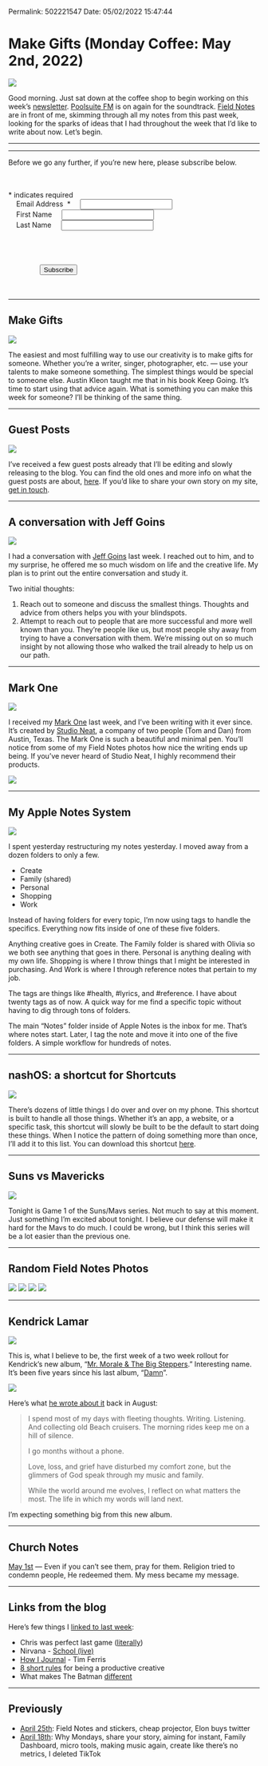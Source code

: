 
Permalink: 502221547
Date: 05/02/2022 15:47:44

# Make Gifts (Monday Coffee: May 2nd, 2022)

![](https://i.imgur.com/VrMUJBl.jpg)

Good morning. Just sat down at the coffee shop to begin working on this week’s [newsletter](https://nashp.com/tagged/monday-coffee). [Poolsuite FM](https://poolsuite.net) is on again for the soundtrack. [Field Notes](https://fieldnotesbrand.com) are in front of me, skimming through all my notes from this past week, looking for the sparks of ideas that I had throughout the week that I’d like to write about now. Let’s begin.

---- 

<div id="js-toc"></div><div class="js-toc"></div>

---- 

Before we go any further, if you’re new here, please subscribe below.

<!-- Begin Mailchimp Signup Form -->
<link href="https://cdn-images.mailchimp.com/embedcode/classic-10_7_dtp.css" rel="stylesheet" type="text/css">
<style type="text/css">
    #mc_embed_signup{background:#fff; clear:left; font:14px Helvetica,Arial,sans-serif;}
</style>
<div id="mc_embed_signup">
<form action="https://nashp.us4.list-manage.com/subscribe/post?u=9b6f8e7370b49fc0671bddc99&amp;id=9fae4ee650" method="post" id="mc-embedded-subscribe-form" name="mc-embedded-subscribe-form" class="validate" target="_blank" novalidate>
    <div id="mc_embed_signup_scroll">
    
<div class="indicates-required"><span class="asterisk">*</span> indicates required</div>
<div class="mc-field-group">
    <label for="mce-EMAIL">Email Address  <span class="asterisk">*</span>
</label>
    <input type="email" value="" name="EMAIL" class="required email" id="mce-EMAIL">
</div>
<div class="mc-field-group">
    <label for="mce-FNAME">First Name </label>
    <input type="text" value="" name="FNAME" class="" id="mce-FNAME">
</div>
<div class="mc-field-group">
    <label for="mce-LNAME">Last Name </label>
    <input type="text" value="" name="LNAME" class="" id="mce-LNAME">
</div>
    <div id="mce-responses" class="clear foot">
        <div class="response" id="mce-error-response" style="display:none"></div>
        <div class="response" id="mce-success-response" style="display:none"></div>
    </div>    <!-- real people should not fill this in and expect good things - do not remove this or risk form bot signups-->
    <div style="position: absolute; left: -5000px;" aria-hidden="true"><input type="text" name="b_9b6f8e7370b49fc0671bddc99_9fae4ee650" tabindex="-1" value=""></div>
        <div class="optionalParent">
            <div class="clear foot">
                <input type="submit" value="Subscribe" name="subscribe" id="mc-embedded-subscribe" class="button">
            </div>
        </div>
    </div>
</form>
</div>
<script type='text/javascript' src='//s3.amazonaws.com/downloads.mailchimp.com/js/mc-validate.js'></script><script type='text/javascript'>(function($) {window.fnames = new Array(); window.ftypes = new Array();fnames[0]='EMAIL';ftypes[0]='email';fnames[1]='FNAME';ftypes[1]='text';fnames[2]='LNAME';ftypes[2]='text';}(jQuery));var $mcj = jQuery.noConflict(true);</script>
<!--End mc_embed_signup-->

---- 

## Make Gifts

![](https://i.imgur.com/UdNlj7t.jpg)

The easiest and most fulfilling way to use our creativity is to make gifts for someone. Whether you’re a writer, singer, photographer, etc. — use your talents to make someone something. The simplest things would be special to someone else. Austin Kleon taught me that in his book Keep Going. It’s time to start using that advice again. What is something you can make this week for someone? I’ll be thinking of the same thing.

---- 

## Guest Posts

![](https://nashp.com/_image_cache/f4e5120a-e815-430d-bf7b-49b8e5d84fa8.png)

I’ve received a few guest posts already that I’ll be editing and slowly releasing to the blog. You can find the old ones and more info on what the guest posts are about, [here](https://nashp.com/guest). If you’d like to share your own story on my site, [get in touch](mailto:%20nashp@me.com).

---- 

## A conversation with Jeff Goins

![](https://goinswriter.com/wp-content/uploads/2021/02/hero-1476x1536.png)

I had a conversation with [Jeff Goins](https://goinswriter.com/about/) last week. I reached out to him, and to my surprise, he offered me so much wisdom on life and the creative life. My plan is to print out the entire conversation and study it.

Two initial thoughts:

1. Reach out to someone and discuss the smallest things. Thoughts and advice from others helps you with your blindspots.
2. Attempt to reach out to people that are more successful and more well known than you. They’re people like us, but most people shy away from trying to have a conversation with them. We’re missing out on so much insight by not allowing those who walked the trail already to help us on our path.

---- 

## Mark One

![](https://i.imgur.com/bVtf2gk.jpg)

I received my [Mark One](https://www.studioneat.com/products/limited) last week, and I’ve been writing with it ever since. It’s created by [Studio Neat](https://www.studioneat.com), a company of two people (Tom and Dan) from Austin, Texas. The Mark One is such a beautiful and minimal pen. You’ll notice from some of my Field Notes photos how nice the writing ends  up being. If you’ve never heard of Studio Neat, I highly recommend their products.

![](https://i.imgur.com/OwXVvwb.jpg)

---- 

## My Apple Notes System

![](https://is5-ssl.mzstatic.com/image/thumb/Purple115/v4/02/dc/69/02dc69f2-1d88-4ee2-0311-d07ce17beb94/AppIcon-0-0-1x_U007emarketing-0-0-0-10-0-0-sRGB-0-0-0-GLES2_U002c0-512MB-85-220-0-0.png/1200x600wa.png)

I spent yesterday restructuring my notes yesterday. I moved away from a dozen folders to only a few.

- Create
- Family (shared)
- Personal
- Shopping
- Work

Instead of having folders for every topic, I’m now using tags to handle the specifics. Everything now fits inside of one of these five folders. 

Anything creative goes in Create. The Family folder is shared with Olivia so we both see anything that goes in there. Personal is anything dealing with my own life. Shopping is where I throw things that I might be interested in purchasing. And Work is where I through reference notes that pertain to my job.

The tags are things like \#health, \#lyrics, and \#reference. I have about twenty tags as of now. A quick way for me find a specific topic without having to dig through tons of folders.

The main “Notes” folder inside of Apple Notes is the inbox for me. That’s where notes start. Later, I tag the note and move it into one of the five folders. A simple workflow for hundreds of notes.

---- 

## nashOS: a shortcut for Shortcuts

![](https://i.imgur.com/BtHKKNs.jpg)

There’s dozens of little things I do over and over on my phone. This shortcut is built to handle all those things. Whether it’s an app, a website, or a specific task, this shortcut will slowly be built to be the default to start doing these things. When I notice the pattern of doing something more than once, I’ll add it to this list. You can download this shortcut [here](https://www.icloud.com/shortcuts/717e2694f3104d2da104a99947fd6631).

---- 

## Suns vs Mavericks

![](https://i.imgur.com/xqWXXgM.jpg)

Tonight is Game 1 of the Suns/Mavs series. Not much to say at this moment. Just something I’m excited about tonight. I believe our defense will make it hard for the Mavs to do much. I could be wrong, but I think this series will be a lot easier than the previous one.

---- 

## Random Field Notes Photos

![](https://i.imgur.com/WItyMX2.jpg)
![](https://i.imgur.com/laqVpkO.jpg)
![](https://i.imgur.com/NOZlFSs.jpg)
![](https://i.imgur.com/mVynwPa.jpg)

---- 

## Kendrick Lamar

![](https://oklama.com/_next/image?url=%2F_next%2Fstatic%2Fmedia%2Fannouncement.e99459a3.jpg&w=3840&q=75)

This is, what I believe to be, the first week of a two week rollout for Kendrick’s new album, “[Mr. Morale & The Big Steppers](https://oklama.com).” Interesting name. It’s been five years since his last album, “[Damn](https://en.wikipedia.org/wiki/Damn_(Kendrick_Lamar_album))”. 

![](https://oklama.com/_next/image?url=%2F_next%2Fstatic%2Fmedia%2FIMG_3419.b3db22c6.jpeg&w=640&q=75)

Here’s what [he wrote about it](https://oklama.com/nuthoughts) back in August:

> I spend most of my days with fleeting thoughts. Writing. Listening. And collecting old Beach cruisers. The morning rides keep me on a hill of silence.
> 
> I go months without a phone.
> 
> Love, loss, and grief have disturbed my comfort zone, but the glimmers of God speak through my music and family.
> 
> While the world around me evolves, I reflect on what matters the most. The life in which my words will land next.

I’m expecting something big from this new album.

---- 

## Church Notes

[May 1st](https://nashp.com/mmbmm) — Even if you can’t see them, pray for them. Religion tried to condemn people, He redeemed them. My mess became my message.

---- 

## Links from the blog

Here’s few things I [linked to last week](archive): 

- Chris was perfect last game ([literally](https://nashp.com/1414))
- Nirvana - [School (live)](https://nashp.com/nirvana-school-live-at-the-paramount-seattle/1991)
- [How I Journal](https://nashp.com/how-i-journal-and-take-notes-brainstorming-focusing-reducing-anxiety-tim-ferriss) - Tim Ferris
- [8 short rules](https://nashp.com/429220738) for being a productive creative
- What makes The Batman [different](https://nashp.com/what-makes-the-batman-different-with-director-matt-reeves-the-ringer)

---- 

## Previously

- [April 25th](https://nashp.com/mc42522): Field Notes and stickers, cheap projector, Elon buys twitter
- [April 18th](https://nashp.com/mc41822): Why Mondays, share your story, aiming for instant, Family Dashboard, micro tools, making music again, create like there’s no metrics, I deleted TikTok
